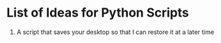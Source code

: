 # List of Ideas for Python Scripts

1. A script that saves your desktop so that I can restore it at a later time
